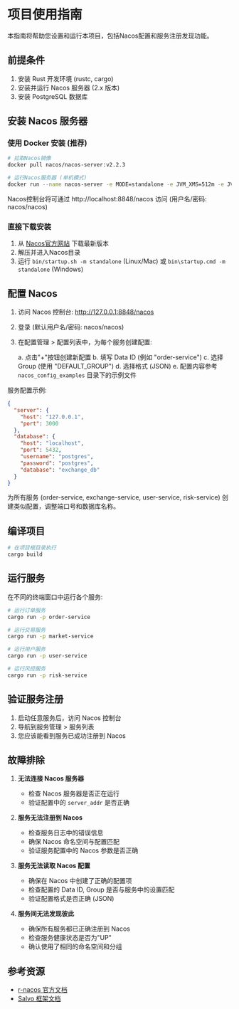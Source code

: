 # 项目使用指南

本指南将帮助您设置和运行本项目，包括Nacos配置和服务注册发现功能。

## 前提条件

1. 安装 Rust 开发环境 (rustc, cargo)
2. 安装并运行 Nacos 服务器 (2.x 版本)
3. 安装 PostgreSQL 数据库

## 安装 Nacos 服务器

### 使用 Docker 安装 (推荐)

```bash
# 拉取Nacos镜像
docker pull nacos/nacos-server:v2.2.3

# 运行Nacos服务器 (单机模式)
docker run --name nacos-server -e MODE=standalone -e JVM_XMS=512m -e JVM_XMX=512m -p 8848:8848 -p 9848:9848 -d nacos/nacos-server:v2.2.3
```

Nacos控制台将可通过 http://localhost:8848/nacos 访问 (用户名/密码: nacos/nacos)

### 直接下载安装

1. 从 [Nacos官方网站](https://nacos.io/zh-cn/docs/quick-start.html) 下载最新版本
2. 解压并进入Nacos目录
3. 运行 `bin/startup.sh -m standalone` (Linux/Mac) 或 `bin\startup.cmd -m standalone` (Windows)

## 配置 Nacos 

1. 访问 Nacos 控制台: http://127.0.0.1:8848/nacos
2. 登录 (默认用户名/密码: nacos/nacos)
3. 在配置管理 > 配置列表中，为每个服务创建配置:

   a. 点击"+"按钮创建新配置
   b. 填写 Data ID (例如 "order-service")
   c. 选择 Group (使用 "DEFAULT_GROUP")
   d. 选择格式 (JSON)
   e. 配置内容参考 `nacos_config_examples` 目录下的示例文件

服务配置示例:
```json
{
  "server": {
    "host": "127.0.0.1",
    "port": 3000
  },
  "database": {
    "host": "localhost",
    "port": 5432,
    "username": "postgres",
    "password": "postgres",
    "database": "exchange_db"
  }
}
```

为所有服务 (order-service, exchange-service, user-service, risk-service) 创建类似配置，调整端口号和数据库名称。

## 编译项目

```bash
# 在项目根目录执行
cargo build
```

## 运行服务

在不同的终端窗口中运行各个服务:

```bash
# 运行订单服务
cargo run -p order-service

# 运行交易服务
cargo run -p market-service

# 运行用户服务
cargo run -p user-service

# 运行风控服务
cargo run -p risk-service
```


## 验证服务注册

1. 启动任意服务后，访问 Nacos 控制台
2. 导航到服务管理 > 服务列表
3. 您应该能看到服务已成功注册到 Nacos

## 故障排除

1. **无法连接 Nacos 服务器**
   - 检查 Nacos 服务器是否正在运行
   - 验证配置中的 `server_addr` 是否正确

2. **服务无法注册到 Nacos**
   - 检查服务日志中的错误信息
   - 确保 Nacos 命名空间与配置匹配
   - 验证服务配置中的 Nacos 参数是否正确

3. **服务无法读取 Nacos 配置**
   - 确保在 Nacos 中创建了正确的配置项
   - 检查配置的 Data ID, Group 是否与服务中的设置匹配
   - 验证配置格式是否正确 (JSON)

4. **服务间无法发现彼此**
   - 确保所有服务都已正确注册到 Nacos
   - 检查服务健康状态是否为"UP"
   - 确认使用了相同的命名空间和分组

## 参考资源

- [r-nacos 官方文档](https://r-nacos.github.io/docs/)
- [Salvo 框架文档](https://salvo.rs/)
